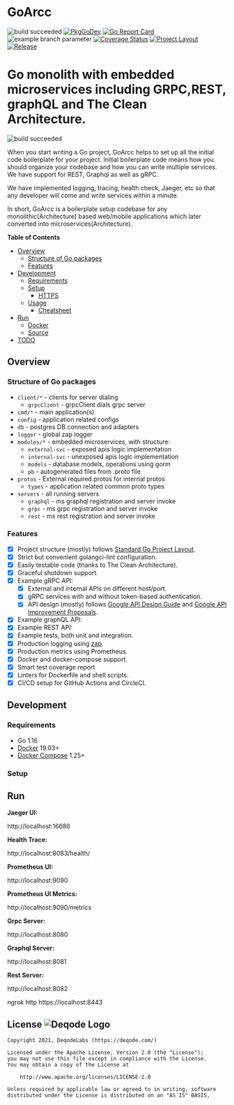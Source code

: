 # GoArcc
![build succeeded](https://deqode.github.io/GoArcc/img/logo.svg)
[![PkgGoDev](https://pkg.go.dev/badge/github.com/deqode/GoArcc)](https://pkg.go.dev/github.com/github.com/deqode/GoArcc)
[![Go Report Card](https://goreportcard.com/badge/github.com/deqode/GoArcc)](https://goreportcard.com/report/github.com/deqode/GoArcc)
![example branch parameter](https://github.com/github/docs/actions/workflows/main.yml/badge.svg?branch=feature-1)
[![Coverage Status](https://coveralls.io/repos/github/deqode/goarcc/badge.svg?branch=master)](https://coveralls.io/github/deqode/goarcc?branch=boilerplate)
[![Project Layout](https://img.shields.io/badge/Standard%20Go-Project%20Layout-informational)](https://github.com/golang-standards/project-layout)
[![Release](https://img.shields.io/github/v/release/deqode/GoArcc)](https://github.com/deqode/GoArcc/releases/latest)
# Go monolith with embedded microservices including GRPC,REST, graphQL and The Clean Architecture.
![build succeeded](https://deqode.github.io/GoArcc/img/logo.svg)

When you start writing a Go project, GoArcc helps to set up all the initial code boilerplate for your project. Initial boilerplate code means how you should organize your codebase and how you can write multiple services. We have support for REST, Graphql as well as gRPC.

We have implemented logging, tracing, health check, Jaeger, etc so that any developer will come and write services within a minute.

In short, GoArcc is a boilerplate setup codebase for any monolithic(Architecture) based web/mobile applications which later converted into microservices(Architecture).


<!-- START doctoc generated TOC please keep comment here to allow auto update -->
<!-- DON'T EDIT THIS SECTION, INSTEAD RE-RUN doctoc TO UPDATE -->
**Table of Contents**

- [Overview](#overview)
    - [Structure of Go packages](#structure-of-go-packages)
    - [Features](#features)
- [Development](#development)
    - [Requirements](#requirements)
    - [Setup](#setup)
        - [HTTPS](#https)
    - [Usage](#usage)
        - [Cheatsheet](#cheatsheet)
- [Run](#run)
    - [Docker](#docker)
    - [Source](#source)
- [TODO](#todo)

<!-- END doctoc generated TOC please keep comment here to allow auto update -->

## Overview
### Structure of Go packages

- `client/*` - clients for server dialing
    - `grpcClient` - grpcClient dials grpc server
- `cmd/*` - main application(s)
- `config` - application related configs
- `db` -   postgres DB connection and adapters
- `logger` - global zap logger
- `modules/*` - embedded microservices, with structure:
    - `external-svc` - exposed apis logic implementation
    - `internal-svc` - unexposed apis logic implementation
    - `models` - database models, operations using gorm
    - `pb` - autogenerated files from .proto file
- `protos` - External required protos for internal protos
    - `types` - application related common proto types
- `servers` - all running servers
    - `graphql` - ms graphql registration and server invoke
    - `grpc` - ms grpc registration and server invoke
    - `rest` - ms rest registration and server invoke
### Features

- [X] Project structure (mostly) follows
  [Standard Go Project Layout](https://github.com/golang-standards/project-layout).
- [X] Strict but convenient golangci-lint configuration.
- [X] Easily testable code (thanks to The Clean Architecture).
- [X] Graceful shutdown support.
- [X] Example gRPC API:
    - [X] External and internal APIs on different host/port.
    - [X] gRPC services with and without token-based authentication.
    - [X] API design (mostly) follows
      [Google API Design Guide](https://cloud.google.com/apis/design) and
      [Google API Improvement Proposals](https://google.aip.dev/).
- [X] Example graphQL API:
- [X] Example REST API:
- [X] Example tests, both unit and integration.
- [X] Production logging using [zap](https://github.com/uber-go/zap).
- [X] Production metrics using Prometheus.
- [X] Docker and docker-compose support.
- [X] Smart test coverage report
- [X] Linters for Dockerfile and shell scripts.
- [X] CI/CD setup for GitHub Actions and CircleCI.

## Development

### Requirements

- Go 1.16
- [Docker](https://docs.docker.com/install/) 19.03+
- [Docker Compose](https://docs.docker.com/compose/install/) 1.25+

### Setup



## Run

**Jaeger UI:**

http://localhost:16686

**Health Trace:**

http://localhost:8083/health/

**Prometheus UI:**

http://localhost:9090

**Prometheus UI Metrics:**

http://localhost:9090/metrics

**Grpc Server:**

http://localhost:8080

**Graphql Server:**

http://localhost:8081

**Rest Server:**

http://localhost:8082


ngrok http https://localhost:8443

## License ![Deqode Logo](https://deqode.com/wp-content/uploads/presskit-logo.png)


```
Copyright 2021, DeqodeLabs (https://deqode.com/)

Licensed under the Apache License, Version 2.0 (the "License");
you may not use this file except in compliance with the License.
You may obtain a copy of the License at

    http://www.apache.org/licenses/LICENSE-2.0

Unless required by applicable law or agreed to in writing, software
distributed under the License is distributed on an "AS IS" BASIS,
```
